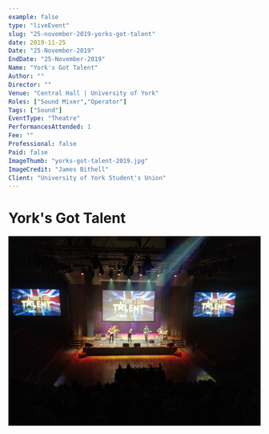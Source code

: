 ```yaml
---
example: false
type: "liveEvent"
slug: "25-november-2019-yorks-got-talent"
date: 2019-11-25
Date: "25-November-2019"
EndDate: "25-November-2019"
Name: "York's Got Talent"
Author: ""
Director: ""
Venue: "Central Hall | University of York"
Roles: ["Sound Mixer","Operator"]
Tags: ["Sound"]
EventType: "Theatre"
PerformancesAttended: 1
Fee: ""
Professional: false
Paid: false
ImageThumb: "yorks-got-talent-2019.jpg"
ImageCredit: "James Bithell"
Client: "University of York Student's Union"
---
```


# York's Got Talent

![Image by James Bithell](./images/yorks-got-talent-2019.jpg)